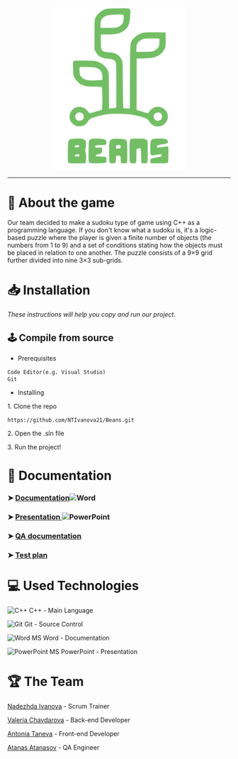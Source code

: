 <p align = "center">
  <img src="https://github.com/NTIvanova21/Beans/blob/main/Documentation/Logo/logo.svg" width="300" text-align="center">
</p>

<hr>

# 📖 About the game 
<p>Our team decided to make a sudoku type of game using C++ as a programming language. If you don't know what a sudoku is, it's a logic-based puzzle where the player is given a finite number of objects (the numbers from 1 to 9) and a set of conditions stating how the objects must be placed in relation to one another. The puzzle consists of a 9×9 grid further divided into nine 3×3 sub-grids.</p>

# 📥 Installation
<p><i>These instructions will help you copy and run our project.</i></p>

## 🕹️ Compile from source
- <p>Prerequisites</p>
```
Code Editor(e.g. Visual Studio)
Git
```

- <p>Installing<p>
<p>1. Clone the repo</p>

```
https://github.com/NTIvanova21/Beans.git
```
<p>2. Open the .sln file</p>
<p>3. Run the project!</p>

<h1>📄 Documentation</h1>
<h3> ➤ <a href="https://github.com/NTIvanova21/Beans/blob/main/Documentation/Documentation.docx">Documentation</a><img src="https://cdn.worldvectorlogo.com/logos/word-1.svg" alt="Word" width="30" height="20"/> </h3>
<h3> ➤ <a href="https://github.com/NTIvanova21/Beans/blob/main/Documentation/Presentation.pptx">Presentation </a><img src="https://cdn.worldvectorlogo.com/logos/powerpoint-2.svg" alt="PowerPoint" width="30" height="20"/> </h3>
<h3> ➤ <a href="https://github.com/NTIvanova21/Beans/blob/main/Documentation/QA.xlsx">QA documentation </a></h3>
<h3> ➤ <a href="https://github.com/NTIvanova21/Beans/blob/main/Documentation/test_plan.docx">Test plan </a></h3>
<h1>💻 Used Technologies</h1>
  
<p><img src="https://seeklogo.com/images/C/c-logo-43CE78FF9C-seeklogo.com.png" alt="C++" width="20" height="20"> C++ - Main Language</p>
<p><img src="https://cdn.worldvectorlogo.com/logos/git-bash.svg" alt="Git" width="30" height="20"> Git - Source Control</big></p>
<p><img src="https://cdn.worldvectorlogo.com/logos/word-1.svg" alt="Word" width="30" height="20"> MS Word - Documentation</p>
<p><img src="https://cdn.worldvectorlogo.com/logos/powerpoint-2.svg" alt="PowerPoint" width="30" height="20"> MS PowerPoint - Presentation</p>
  

#  🏆 The Team
<p><a href="https://github.com/NTIvanova21">Nadezhda Ivanova</a> - Scrum Trainer</p>
<p><a href="https://github.com/VDChavdarova21">Valeria Chavdarova</a> - Back-end Developer</p>
<p><a href="https://github.com/ATTaneva21">Antonia Taneva</a> - Front-end Developer</p>
<p><a href="https://github.com/ADAtanasov21 ">Atanas Atanasov</a> - QA Engineer</p>
